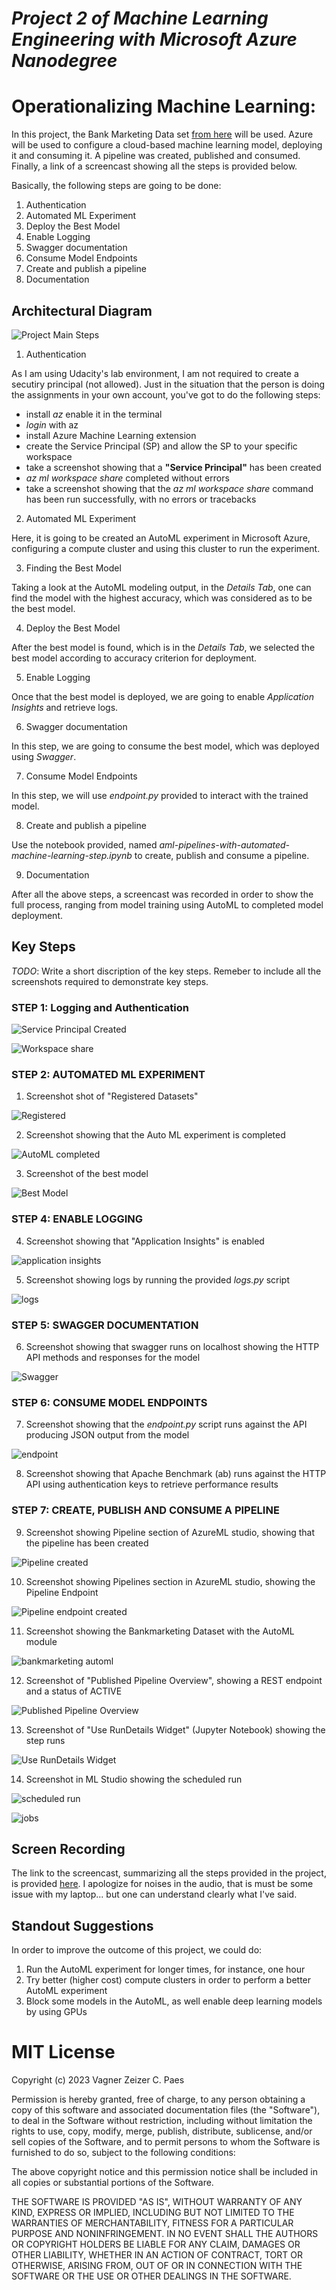 
# *Project 2 of Machine Learning Engineering with Microsoft Azure Nanodegree*

# Operationalizing Machine Learning: 

In this project, the Bank Marketing Data set [from here](https://archive.ics.uci.edu/ml/datasets/bank+marketing) will be used.
Azure will be used to configure a cloud-based machine learning model, deploying it and consuming it. 
A pipeline was created, published and consumed.
Finally, a link of a screencast showing all the steps is provided below.

Basically, the following steps are going to be done:

1. Authentication
2. Automated ML Experiment
3. Deploy the Best Model
4. Enable Logging
5. Swagger documentation
6. Consume Model Endpoints
7. Create and publish a pipeline
8. Documentation


## Architectural Diagram

![Project Main Steps](./stepsproject2.png?raw=true)


1. Authentication

As I am using Udacity's lab environment, I am not required to create a secutiry principal (not allowed).
Just in the situation that the person is doing the assignments in your own account, you've got to do the following steps:

- install *az* enable it in the terminal
- *login* with az
- install Azure Machine Learning extension
- create the Service Principal (SP) and allow the SP to your specific workspace
- take a screenshot showing that a **"Service Principal"** has been created
- *az ml workspace share* completed without errors
- take a screenshot showing that the *az ml workspace share* command has been run successfully, with no errors or tracebacks


2. Automated ML Experiment

Here, it is going to be created an AutoML experiment in Microsoft Azure, configuring a compute cluster and using this cluster to run the experiment.


3. Finding the Best Model

Taking a look at the AutoML modeling output, in the *Details Tab*, one can find the model with the highest accuracy, which was considered as to be the best model.

4. Deploy the Best Model

After the best model is found, which is in the *Details Tab*, we selected the best model according to accuracy criterion for deployment. 


5. Enable Logging

Once that the best model is deployed, we are going to enable *Application Insights* and retrieve logs.


6. Swagger documentation

In this step, we are going to consume the best model, which was deployed using *Swagger*.



7. Consume Model Endpoints


In this step, we will use *endpoint.py* provided to interact with the trained model.


8. Create and publish a pipeline


Use the notebook provided, named *aml-pipelines-with-automated-machine-learning-step.ipynb* to create, publish and consume a pipeline.


9. Documentation

After all the above steps, a screencast was recorded in order to show the full process, ranging from model training using AutoML to completed model deployment.

## Key Steps
*TODO*: Write a short discription of the key steps. 
Remeber to include all the screenshots required to demonstrate key steps. 

### STEP 1: Logging and Authentication

![Service Principal Created](./Udacity_spcreated.png?raw=true)


![Workspace share](./Udacity_workspaceshare.png?raw=true)


### STEP 2: AUTOMATED ML EXPERIMENT

1. Screenshot shot of "Registered Datasets"

![Registered](./Udacity_dataregistered.png?raw=true)



2. Screenshot showing that the Auto ML experiment is completed


![AutoML completed](./Udacity_AutoMLcompleted.png?raw=true)


3. Screenshot of the best model

![Best Model](./Udacity_AutoMLBestModel.png?raw=true)



### STEP 4: ENABLE LOGGING

4. Screenshot showing that "Application Insights" is enabled

![application insights](./Udacity_enableinsights.png?raw=true)


5. Screenshot showing logs by running the provided *logs.py* script

![logs](./Udacity_logs.png?raw=true)


### STEP 5: SWAGGER DOCUMENTATION


6. Screenshot showing that swagger runs on localhost showing the HTTP API methods and responses for the model

![Swagger](./Udacity_swaggerruns.png?raw=true)


### STEP 6: CONSUME MODEL ENDPOINTS


7. Screenshot showing that the *endpoint.py* script runs against the API producing JSON output from the model

![endpoint](./Udacity_endpointresponse.png?raw=true)


8. Screenshot showing that Apache Benchmark (ab) runs against the HTTP API using authentication keys to retrieve performance results


### STEP 7: CREATE, PUBLISH AND CONSUME A PIPELINE


9. Screenshot showing Pipeline section of AzureML studio, showing that the pipeline has been created

![Pipeline created](./Udacity_pipelinecreated.png?raw=true)


10. Screenshot showing Pipelines section in AzureML studio, showing the Pipeline Endpoint

![Pipeline endpoint created](./Udacity_pipelineendpointcreated.png?raw=true)


11. Screenshot showing the Bankmarketing Dataset with the AutoML module

![bankmarketing automl](./Udacity_bankmarketingdataset.png?raw=true)


12. Screenshot of "Published Pipeline Overview", showing a REST endpoint and a status of ACTIVE

![Published Pipeline Overview](./Udacity_pipelinejoboverview.png?raw=true)


13. Screenshot of "Use RunDetails Widget" (Jupyter Notebook) showing the step runs

![Use RunDetails Widget](./Udacity_runwidgets1.png?raw=true)


14. Screenshot in ML Studio showing the scheduled run

![scheduled run](./Udacity_pipelinejobsfinal.png?raw=true)

![jobs](./Udacity_JobsAllfinal.png?raw=true)

## Screen Recording

The link to the screencast, summarizing all the steps provided in the project, is provided [here](https://www.youtube.com/watch?v=PEGoYmDrc04).
I apologize for noises in the audio, that is must be some issue with my laptop... but one can understand clearly what I've said.


## Standout Suggestions

In order to improve the outcome of this project, we could do:

1. Run the AutoML experiment for longer times, for instance, one hour
2. Try better (higher cost) compute clusters in order to perform a better AutoML experiment
3. Block some models in the AutoML, as well enable deep learning models by using GPUs

# MIT License

Copyright (c) 2023 Vagner Zeizer C. Paes

Permission is hereby granted, free of charge, to any person obtaining a copy of this software and associated documentation files (the "Software"), to deal in the Software without restriction, including without limitation the rights to use, copy, modify, merge, publish, distribute, sublicense, and/or sell copies of the Software, and to permit persons to whom the Software is furnished to do so, subject to the following conditions:

The above copyright notice and this permission notice shall be included in all copies or substantial portions of the Software.

THE SOFTWARE IS PROVIDED "AS IS", WITHOUT WARRANTY OF ANY KIND, EXPRESS OR IMPLIED, INCLUDING BUT NOT LIMITED TO THE WARRANTIES OF MERCHANTABILITY, FITNESS FOR A PARTICULAR PURPOSE AND NONINFRINGEMENT. IN NO EVENT SHALL THE AUTHORS OR COPYRIGHT HOLDERS BE LIABLE FOR ANY CLAIM, DAMAGES OR OTHER LIABILITY, WHETHER IN AN ACTION OF CONTRACT, TORT OR OTHERWISE, ARISING FROM, OUT OF OR IN CONNECTION WITH THE SOFTWARE OR THE USE OR OTHER DEALINGS IN THE SOFTWARE.

